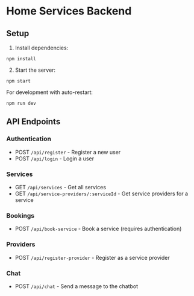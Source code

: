 
# Home Services Backend

## Setup

1. Install dependencies:
```
npm install
```

2. Start the server:
```
npm start
```

For development with auto-restart:
```
npm run dev
```

## API Endpoints

### Authentication
- POST `/api/register` - Register a new user
- POST `/api/login` - Login a user

### Services
- GET `/api/services` - Get all services
- GET `/api/service-providers/:serviceId` - Get service providers for a service

### Bookings
- POST `/api/book-service` - Book a service (requires authentication)

### Providers
- POST `/api/register-provider` - Register as a service provider

### Chat
- POST `/api/chat` - Send a message to the chatbot
